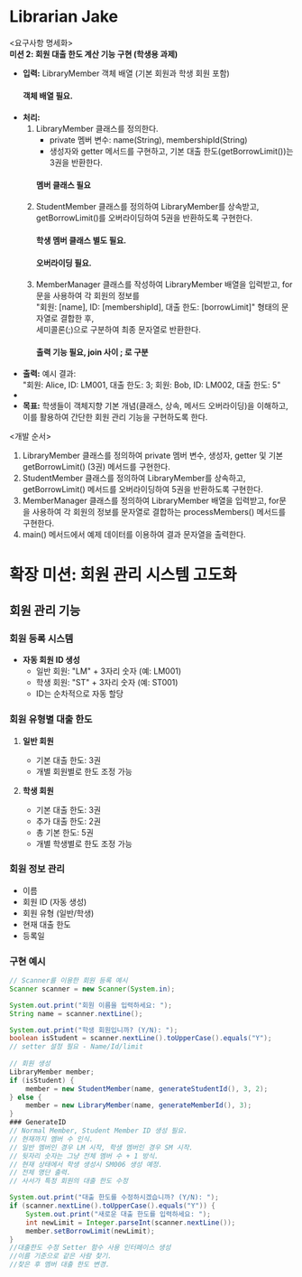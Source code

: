 # Librarian Jake

<요구사항 명세화>  
**미션 2: 회원 대출 한도 계산 기능 구현 (학생용 과제)**
- **입력:** LibraryMember 객체 배열 (기본 회원과 학생 회원 포함)
    #### 객체 배열 필요.
- **처리:**
    1. LibraryMember 클래스를 정의한다.
        - private 멤버 변수: name(String), membershipId(String)
        - 생성자와 getter 메서드를 구현하고, 기본 대출 한도(getBorrowLimit())는 3권을 반환한다.
        #### 멤버 클래스 필요
    2. StudentMember 클래스를 정의하여 LibraryMember를 상속받고, getBorrowLimit()를 오버라이딩하여 5권을 반환하도록 구현한다.
        #### 학생 멤버 클래스 별도 필요.
        #### 오버라이딩 필요.
    3. MemberManager 클래스를 작성하여 LibraryMember 배열을 입력받고, for문을 사용하여 각 회원의 정보를  
       "회원: [name], ID: [membershipId], 대출 한도: [borrowLimit]" 형태의 문자열로 결합한 후,  
       세미콜론(;)으로 구분하여 최종 문자열로 반환한다.
        #### 출력 기능 필요, join 사이 ; 로 구분
- **출력:** 예시 결과:  
  "회원: Alice, ID: LM001, 대출 한도: 3; 회원: Bob, ID: LM002, 대출 한도: 5"
- 
- **목표:** 학생들이 객체지향 기본 개념(클래스, 상속, 메서드 오버라이딩)을 이해하고, 이를 활용하여 간단한 회원 관리 기능을 구현하도록 한다.

<개발 순서>
1. LibraryMember 클래스를 정의하여 private 멤버 변수, 생성자, getter 및 기본 getBorrowLimit() (3권) 메서드를 구현한다.
2. StudentMember 클래스를 정의하여 LibraryMember를 상속하고, getBorrowLimit() 메서드를 오버라이딩하여 5권을 반환하도록 구현한다.
3. MemberManager 클래스를 정의하여 LibraryMember 배열을 입력받고, for문을 사용하여 각 회원의 정보를 문자열로 결합하는 processMembers() 메서드를 구현한다.
4. main() 메서드에서 예제 데이터를 이용하여 결과 문자열을 출력한다.

# 확장 미션: 회원 관리 시스템 고도화

## 회원 관리 기능

### 회원 등록 시스템
- **자동 회원 ID 생성**
    - 일반 회원: "LM" + 3자리 숫자 (예: LM001)
    - 학생 회원: "ST" + 3자리 숫자 (예: ST001)
    - ID는 순차적으로 자동 할당

### 회원 유형별 대출 한도
1. **일반 회원**
    - 기본 대출 한도: 3권
    - 개별 회원별로 한도 조정 가능

2. **학생 회원**
    - 기본 대출 한도: 3권
    - 추가 대출 한도: 2권
    - 총 기본 한도: 5권
    - 개별 학생별로 한도 조정 가능

### 회원 정보 관리
- 이름
- 회원 ID (자동 생성)
- 회원 유형 (일반/학생)
- 현재 대출 한도
- 등록일

### 구현 예시
```java
// Scanner를 이용한 회원 등록 예시
Scanner scanner = new Scanner(System.in);

System.out.print("회원 이름을 입력하세요: ");
String name = scanner.nextLine();

System.out.print("학생 회원입니까? (Y/N): ");
boolean isStudent = scanner.nextLine().toUpperCase().equals("Y");
// setter 설정 필요 - Name/Id/limit
        
// 회원 생성
LibraryMember member;
if (isStudent) {
    member = new StudentMember(name, generateStudentId(), 3, 2);
} else {
    member = new LibraryMember(name, generateMemberId(), 3);
}
### GenerateID
// Normal Member, Student Member ID 생성 필요.
// 현재까지 멤버 수 인식.
// 일반 멤버인 경우 LM 시작, 학생 멤버인 경우 SM 시작.
// 뒷자리 숫자는 그냥 전체 멤버 수 + 1 방식.
// 현재 상태에서 학생 생성시 SM006 생성 예정.
// 전체 명단 출력.
// 사서가 특정 회원의 대출 한도 수정

System.out.print("대출 한도를 수정하시겠습니까? (Y/N): ");
if (scanner.nextLine().toUpperCase().equals("Y")) {
    System.out.print("새로운 대출 한도를 입력하세요: ");
    int newLimit = Integer.parseInt(scanner.nextLine());
    member.setBorrowLimit(newLimit);
}
//대출한도 수정 Setter 함수 사용 인터페이스 생성
//이름 기준으로 같은 사람 찾기.
//찾은 후 멤버 대출 한도 변경.

```

